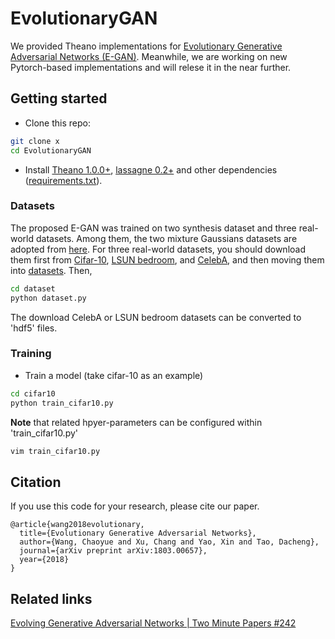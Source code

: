 # EvolutionaryGAN
We provided Theano implementations for [Evolutionary Generative Adversarial Networks (E-GAN)](https://arxiv.org/abs/1803.00657). Meanwhile, we are working on new Pytorch-based implementations and will relese it in the near further. 

## Getting started

- Clone this repo:
```bash
git clone x
cd EvolutionaryGAN
```

- Install [Theano 1.0.0+](http://deeplearning.net/software/theano/install.html), [lassagne 0.2+](https://lasagne.readthedocs.io/en/latest/user/installation.html) and other dependencies ([requirements.txt](x)).

### Datasets
The proposed E-GAN was trained on two synthesis dataset and three real-world datasets. Among them, the two mixture Gaussians datasets are adopted from [here](https://github.com/igul222/improved_wgan_training/blob/master/gan_toy.py). For three real-world datasets, you should download them first from [Cifar-10](https://www.cs.toronto.edu/~kriz/cifar.html), [LSUN bedroom](http://lsun.cs.princeton.edu/2017/), and [CelebA](http://mmlab.ie.cuhk.edu.hk/projects/CelebA.html), and then moving them into [datasets](). Then,
```bash
cd dataset
python dataset.py
```
The download CelebA or LSUN bedroom datasets can be converted to 'hdf5' files.

### Training
- Train a model (take cifar-10 as an example)
```bash
cd cifar10
python train_cifar10.py
```
**Note** that related hpyer-parameters can be configured within 'train_cifar10.py'
```bash
vim train_cifar10.py
```

## Citation
If you use this code for your research, please cite our paper.
```
@article{wang2018evolutionary,
  title={Evolutionary Generative Adversarial Networks},
  author={Wang, Chaoyue and Xu, Chang and Yao, Xin and Tao, Dacheng},
  journal={arXiv preprint arXiv:1803.00657},
  year={2018}
}
```

## Related links
[Evolving Generative Adversarial Networks | Two Minute Papers #242](https://www.youtube.com/watch?v=ni6P5KU3SDU&vl=en)
